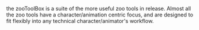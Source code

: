 the zooToolBox is a suite of the more useful zoo tools in release.  Almost all the zoo tools have a character/animation centric focus, and are designed to fit flexibly into any technical character/animator's workflow.


